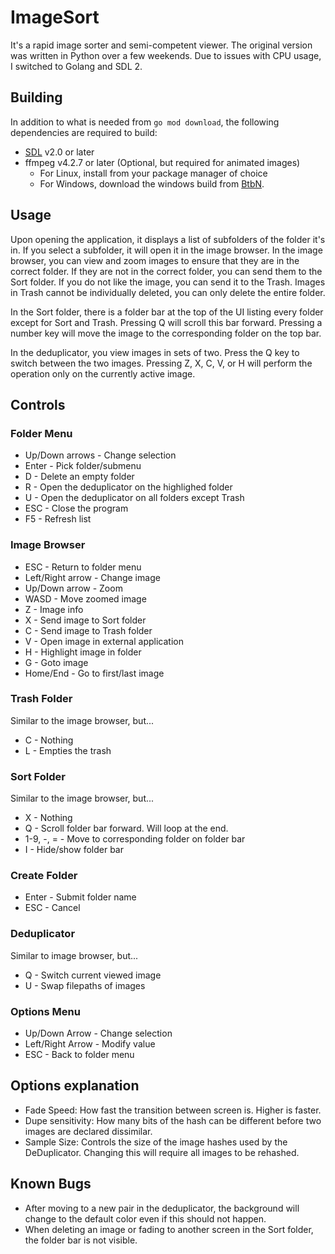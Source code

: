 # ImageSort

It's a rapid image sorter and semi-competent viewer. The original version was written in Python over a few weekends. Due to issues with CPU usage, I switched to Golang and SDL 2.

## Building

In addition to what is needed from `go mod download`, the following dependencies are required to build:

- [SDL](https://github.com/libsdl-org/SDL) v2.0 or later
- ffmpeg v4.2.7 or later (Optional, but required for animated images)
  - For Linux, install from your package manager of choice
  - For Windows, download the windows build from [BtbN](https://github.com/BtbN/FFmpeg-Builds/releases).

## Usage

Upon opening the application, it displays a list of subfolders of the folder it's in. If you select a subfolder, it will open it in the image browser. In the image browser, you can view and zoom images to ensure that they are in the correct folder. If they are not in the correct folder, you can send them to the Sort folder. If you do not like the image, you can send it to the Trash. Images in Trash cannot be individually deleted, you can only delete the entire folder.

In the Sort folder, there is a folder bar at the top of the UI listing every folder except for Sort and Trash. Pressing Q will scroll this bar forward. Pressing a number key will move the image to the corresponding folder on the top bar.

In the deduplicator, you view images in sets of two. Press the Q key to switch between the two images. Pressing Z, X, C, V, or H will perform the operation only on the currently active image.

## Controls

### Folder Menu

- Up/Down arrows - Change selection
- Enter - Pick folder/submenu
- D - Delete an empty folder
- R - Open the deduplicator on the highlighed folder
- U - Open the deduplicator on all folders except Trash
- ESC - Close the program
- F5 - Refresh list

### Image Browser

- ESC - Return to folder menu
- Left/Right arrow - Change image
- Up/Down arrow - Zoom
- WASD - Move zoomed image
- Z - Image info
- X - Send image to Sort folder
- C - Send image to Trash folder
- V - Open image in external application
- H - Highlight image in folder
- G - Goto image
- Home/End - Go to first/last image

### Trash Folder

Similar to the image browser, but...

- C - Nothing
- L - Empties the trash

### Sort Folder

Similar to the image browser, but...

- X - Nothing
- Q - Scroll folder bar forward. Will loop at the end.
- 1-9, -, = - Move to corresponding folder on folder bar
- I - Hide/show folder bar

### Create Folder

- Enter - Submit folder name
- ESC - Cancel

### Deduplicator

Similar to image browser, but...

- Q - Switch current viewed image
- U - Swap filepaths of images

### Options Menu

- Up/Down Arrow - Change selection
- Left/Right Arrow - Modify value
- ESC - Back to folder menu

## Options explanation

- Fade Speed: How fast the transition between screen is. Higher is faster.
- Dupe sensitivity: How many bits of the hash can be different before two images are declared dissimilar.
- Sample Size: Controls the size of the image hashes used by the DeDuplicator. Changing this will require all images to be rehashed.

## Known Bugs

- After moving to a new pair in the deduplicator, the background will change to the default color even if this should not happen.
- When deleting an image or fading to another screen in the Sort folder, the folder bar is not visible.
